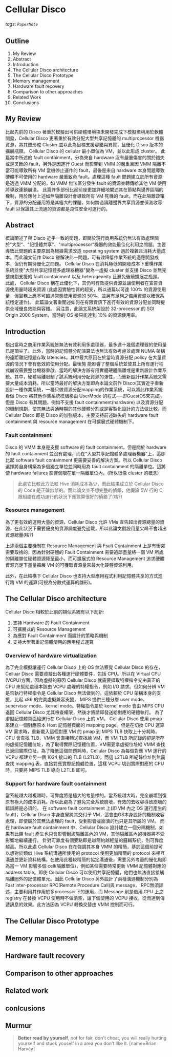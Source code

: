 Cellular Disco
===
###### tags: `PaperNote`

## Outline

1. My Review
2. Abstract
3. Introduction
4. The Cellular Disco architecture
5. The Cellular Disco Prototype
6. Memory management
7. Hardware fault recovery
8. Comparison to other approaches
9. Related Work
10. Conclusions

## My Review
比起先前的 Disco 著重於模擬出可供硬體環境項未開發完成下模擬環境用於軟體開發，Cellular Disco 更著重於有效分配大型共享記憶體的 multiprocessor 機器資源，將其塑形成 Cluster 並以此為目標支援容錯與異質，且優化 Disco 版本的擴展瓶頸。
Cellular Disco 的 cellular 最小單位為 VM，並以此形成 cluster。
此篇當中所述的 fault containment，分為來自 hardware 沒有嚴重傷害的關於錯失或是叉斷的 fault，另外是因運行 
Guest 而影響到 VMM 的嚴重且因 VMM 隔離不當可能導致所有 VM 當機停止運作的 fault，最後是來自 hardware 本身問題導致硬體不可使用的 hardware 嚴重致命 fault。處理這種 fault 問題建立於所有資源是透過 VMM 分配的，如 VMM 無法區分發生 fault 的資源並轉傳給其他 VM 使用將導致連鎖崩潰。
此篇許多部份比起前座更加詳細地闡述其在節點與邊界區隔的機制，用於應付上述如無隔離設計會導致所有 VM 死機的 fault，而在此隔離政策下，資源的分配運用將是其極大的課題，如何跨過隔離邊界共享資源並偵測收容 fault 以保證其上流通的資源都是良性安全可運行的。

## Abstract
概論闡述了與 Disco 近乎一致的問題，即關於現行商用系統仍無法有效處理關於"大型"、"記憶體共享"、"multiprocessor"機器的效能最佳化利用之問題。主要導致此問題的主要原因為根據需求改造 operating system 過於複雜且消耗大量成本。而此論文前作 Disco 雖解決此一問題，可有效降低作業系統的適應開發成本，但仍有期待優化之問題。
Cellular Disco 在消耗極低的開發成本下重構作業系統並使"大型共享記憶體多處理器機器"變為一虛擬 cluster 並支援 Disco 並無完整規劃支援的 fault containment 以及 heterogeneity 且避免後續擴展之瓶頸。
此處， Cellular Disco 稱在此優化下，其仍可有效提供資源並讓使用者在宣告資源使用量時超支資源 (此處因實驗性質的超支，所以通篇以可達 100% 的資源使用量，但實務上應不可超過常態使用資源的 50%、並另有足夠之備用資源以確保系統穩定運作)。
此篇論文著重闡述如何在有限資訊下進行有效的資源分配並同時提供全域優良效能與容錯。
另注意，此論文系統架設於 32-processor 的 SGI Origin 2000 System，當時的 OS 接只能達到 10% 的資源使用率。

## Introduction
指出當時之商用作業系統皆無法有效利用多處理器，最多達十幾個處理器的使用量已是頂尖了。此外，當時的記憶體分配演算法也無法有效考慮並處理 NUMA 架構的遠距離記憶題存取 latencies。其中最大原因在於當時資源分配 policy 在大量資源的情況下會有低效的使用分配。最後施 能影響了整個系統並使其上所有運行程式崩毀需要整台機器重啟。當時的解決方辦有用實體硬體隔離或是重新設計作業系統。其中，硬體隔離限制了該系統利用分配資源的彈性，而重新設計作業系統又需要大量成本消耗。所以當時最好的解決方案即為本論文前作 Disco(其實近乎重新設計一種作業系統，一種只做資源分配mapping的作業系統，可以將此作業系統看做 Disco 將其他作業系統模組移由 UserMode 的程式──即GuestOS來完成)，但是 Disco 有其問題，例如不支援 fault containment(hardware) 以及資源分配的機制規劃，使其無法與通時期的其他硬體分割或是客製化設計的方法做比較。而 Cellular Disco 即是 Disco 的加強版本，主要支持前述缺失的 hardware fault containment 與 resource management 在可擴展式硬體機制下。

### Fault containment
Disco 的 VMM 本身是支援 software 的 fault containment，但是關於 hardware 的 fault containment 並沒有處理，而在"大型共享記憶體多處理器機器"上，這卻比起 software fault containment 更需要妥善的解決方案。所以 Cellular Disco 選擇將自身構築為多個獨立單位並同時用為 fault containment 的隔離單位。這將使 hardware failures 影響侷限在單一隔離單位內。(所以很像 cluster 的概念)
>此處它比較此方法較 Hive 消耗成本為少，而此結果成立於 Cellular Disco 的 Code 是正確無誤的。而此論文並不想完整的偵錯，他假設 5W 行的 C 跟組語在成功運行的狀況下應該算很好的偵錯了(啥?)

### Resource management
為了更有效的運用大量的資源，Cellular Disco 允許 VMs 宣告超出資源總量的資源，在此狀況下需要優良的資源調度避免過載，所以此論文假設用量尖峰不會超出資源總量(啥?)

上述兩個主要機制在 Resource Management 與 Fsult Containment 上是有衝突需要取捨的，因為針對硬體的 Fault Containment 需要追邱盡量將一個 VM 所處的隔離單位硬體資源降至最小，而可擴展式的 Resource Management 追求硬體資源充足下盡量擴展 VM 的可獲取資源量來最大化硬體資源利用。

此外，在此結構下 Cellular Disco 也支持大型應用程式利用記憶體共享的方式進行跨 VM 的運算(可視為分散式運算的雛形)。

## The Cellular Disco architecture
Cellular Disco 相較於此前的類似系統有以下創新:
1. 支持 Hardware 的 Fault Containment
2. 可擴展式的 Resource Management 
3. 為應對 Fault Containment 而設計的策略與機制
4. 支持大型著重記憶體使用的應用程式運算

### Overview of hardware virtualization
為了完全模擬讓運行 Cellular Disco 上的 OS 無法察覺 Cellular Disco 的存在，Celluar Disco 需要虛擬出各種運行硬體要件，包括 CPU。所以在 Virtual CPU (VCPU)方面，因為虛擬的原因 Cellular Disco 就需要擷取特權指令交由真正的 CPU 來幫助處理本該由 VCPU 處理的特權指令，例如 I/O 請求。但如何分辨 VM 是否執行特權指令是 Cellular Disco 無法做到的，這依賴於 CPU 架構本身的支援，比起 x86 的完美虛擬兼容支援， MIPS 提供三種分層 user mode、supervisor mode、kernel mode。特權指令屬於 kernel mode 會由 MIPS CPU 退回 Cellular Disco 尤其檢查權限，然後才將請邱發送給對應的硬體執行。
為了虛擬記憶體頁面給運行在 Cellular Disco 上的 VM， Cellular Disco 使用 pmap 來建立一個對應原本 Host 記憶體頁面的 mapping page。但是在切換 CPU 運算 VM 需求時，重新載入這個對應 VM 的 pmap 到 MIPS TLB 快取上十分耗時，CPU 會查找 TLB，VMM 會直接轉送查找給 VM，而 VM TLB 所記錄的卻是所存的虛擬記憶體位址，為了取得實際記憶體位置，VM需要拿虛擬位址給 VMM 查找已返回實際位址。為了降低這個問題耗時，Cellular Disco 為每個對應 VM 運行的 VCPU 都建立另一個 1024 接口的 TLB (L2TLB)，而這 L2TLB 所紀錄位址則無需查找 mapping 表，直接對應實際記憶體位置，這樣 VCPU 切到實際對應的 CPU 時，只要將 MIPS TLB 導向 L2TLB 即可。

### Support for hardware fault containment
當系統越大越複雜時，可靠度將是極大的考量標的。當系統越大時，完全崩壞到復原有極大的成本消耗。所以此處為了避免完全系統崩壞，有效的去收容導致崩壞的錯誤將是必須的。
在 software fault containment 上(即 VM 內之 OS 運行產生的 fault)，Cellular Disco 本身直覺將其交付予 VM，這會由OS本身設計的機制收容處理，即使屬於其無法處理的 fault，受到影響並崩潰的也只是其所屬的 VM。
而在 hardware fault containment 中，Cellular Disco 設計建立一個分隔機制，如果有此類 fault 產生也只會影響到該隔離區內的 VM，其他隔離區內的機器將不受影響地繼續運行。
針對可靠度有個要點即是越簡約越輕量的邏輯系統，則可靠度越高。所以此處 Cellular Disco 在在強調其本身 VMM 的精簡，基於這個前提可以想對於類似 Hive 系統溝通所使用的 protocol 使用更加精簡的 protocol 來相互溝通並更新資料結構。在使用此種較精簡的協定溝通後，需要另外考量的優化點即為當一 VM 影響多個 cell(隔離單位)，例如某個需要時常更新 VMM 記憶體對應的 address table。即使 Cellular Disco 可以使用共享記憶體，他們也無法直接接觸隔離圈外的記憶體單元。因此 Cellular Disco 另外設計了兩種溝通機制分別為 Fast inter-processor RPC(Remote Procedure Call)與 message， RPC無須詳述，主要利用其作用於多processor下的運用，而 Message 則是借用 CPU 上之 registry 在替換 VCPU 使用時不做清空，讓下個使用的 VCPU 接收，從而達到傳遞訊息的效果。此方法因為 VCPU 轉換交替由 VMM 控制而可行。


## The Cellular Disco Prototype

## Memory management

## Hardware fault recovery

## Comparison to other approaches

## Related work

## conlcusions

## Murmur

>**Better read by yourself**, not for fair, don't cheat, you will really hurting yourself and stuck youself in a area you don't like it. 
[name=Brian Harvey]
